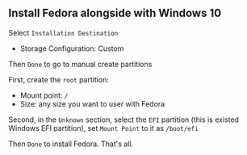 ## Install Fedora alongside with Windows 10

Select `Installation Destination`

* Storage Configuration: Custom

Then `Done` to go to manual create partitions

First, create the `root` partition:

* Mount point: `/`
* Size: any size you want to user with Fedora

Second, in the `Unknown` section, select the `EFI` partition (this is existed Windows EFI partition), set `Mount Point` to it as `/boot/efi`

Then `Done` to install Fedora. That's all.